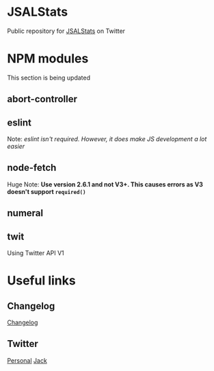 # JSALStats
Public repository for [JSALStats](https://twitter.com/jsalstats) on Twitter

# NPM modules
This section is being updated
## abort-controller

## eslint
Note: *eslint isn't required. However, it does make JS development a lot easier*

## node-fetch
Huge Note: **Use version 2.6.1 and not V3+. This causes errors as V3 doesn't support `required()`**

## numeral

## twit
Using Twitter API V1

# Useful links
## Changelog
[Changelog](https://github.com/GalvinPython/JSALStats/blob/main/changelog.md)
## Twitter
[Personal](https://wwww.twitter.com/egalvinyt)
[Jack](https://www.twitter.com/jackmasseywelsh)